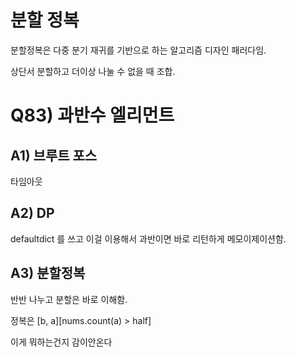 # 분할 정복

분할정복은 다중 분기 재귀를 기반으로 하는 알고리즘 디자인 패러다임.

상단서 분할하고 더이상 나눌 수 없을 때 조합.

# Q83) 과반수 엘리먼트

## A1) 브루트 포스

타임아웃

## A2) DP

defaultdict 를 쓰고 이걸 이용해서 과반이면 바로 리턴하게 메모이제이션함.

## A3) 분할정복

반반 나누고 분할은 바로 이해함.

정복은 [b, a][nums.count(a) > half]

이게 뭐하는건지 감이안온다
